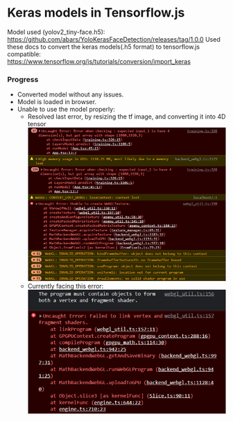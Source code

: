 # Keras models in Tensorflow.js

Model used (yolov2_tiny-face.h5): https://github.com/abars/YoloKerasFaceDetection/releases/tag/1.0.0
Used these docs to convert the keras models(.h5 format) to tensorflow.js compatible: https://www.tensorflow.org/js/tutorials/conversion/import_keras

### Progress
- Converted model without any issues.
- Model is loaded in browser.
- Unable to use the model properly: 
  - Resolved last error, by resizing the tf image, and converting it into 4D tensor
  ![Last Error](./screenshots/previous_error.png)
  - Currently facing this error:
  ![Error Screenshot](./screenshots/current_error.png)